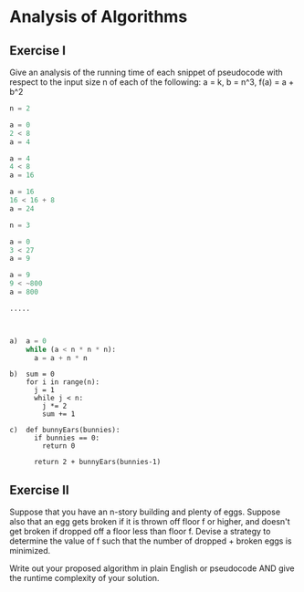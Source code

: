 # Analysis of Algorithms

## Exercise I

Give an analysis of the running time of each snippet of
pseudocode with respect to the input size n of each of the following:
a = k, b = n^3, f(a) = a + b^2
```python
n = 2

a = 0
2 < 8
a = 4

a = 4
4 < 8
a = 16

a = 16
16 < 16 + 8
a = 24

n = 3

a = 0
3 < 27
a = 9

a = 9
9 < ~800
a = 800

.....



a)  a = 0
    while (a < n * n * n):
      a = a + n * n
```


```
b)  sum = 0
    for i in range(n):
      j = 1
      while j < n:
        j *= 2
        sum += 1
```

```
c)  def bunnyEars(bunnies):
      if bunnies == 0:
        return 0

      return 2 + bunnyEars(bunnies-1)
```

## Exercise II

Suppose that you have an n-story building and plenty of eggs. Suppose also that an egg gets broken if it is thrown off floor f or higher, and doesn't get broken if dropped off a floor less than floor f. Devise a strategy to determine the value of f such that the number of dropped + broken eggs is minimized.

Write out your proposed algorithm in plain English or pseudocode AND give the runtime complexity of your solution.

